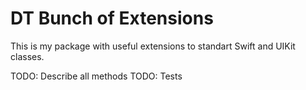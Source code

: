 # DT Bunch of Extensions

This is my package with useful extensions to standart Swift and UIKit classes.

TODO: Describe all methods
TODO: Tests
